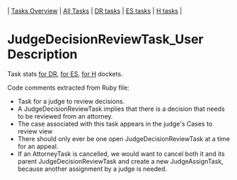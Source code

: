 | [Tasks Overview](../tasks-overview.md) | [All Tasks](../alltasks.md) | [DR tasks](../docket-DR/tasklist.md) | [ES tasks](../docket-ES/tasklist.md) | [H tasks](../docket-H/tasklist.md) |

# JudgeDecisionReviewTask_User Description

Task stats [for DR](../docket-DR/JudgeDecisionReviewTask_User.md), [for ES](../docket-ES/JudgeDecisionReviewTask_User.md), [for H](../docket-H/JudgeDecisionReviewTask_User.md) dockets.

<!-- class_comments:begin -->
<!-- Do not modify within this block; modify associated rb file instead and run comments_to_descriptions.py. -->
Code comments extracted from Ruby file:
* Task for a judge to review decisions.
* A JudgeDecisionReviewTask implies that there is a decision that needs to be reviewed from an attorney.
* The case associated with this task appears in the judge's Cases to review view
* There should only ever be one open JudgeDecisionReviewTask at a time for an appeal.
* If an AttorneyTask is cancelled, we would want to cancel both it and its parent JudgeDecisionReviewTask
  and create a new JudgeAssignTask, because another assignment by a judge is needed.
<!-- class_comments:end -->
